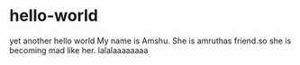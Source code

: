 # hello-world
yet another hello world
My name is Amshu. She is amruthas friend.so she is becoming mad like her.
lalalaaaaaaaa
